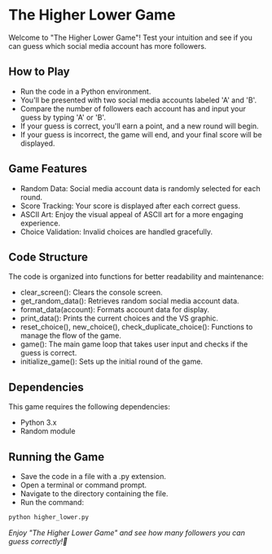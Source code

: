 
# The Higher Lower Game
Welcome to "The Higher Lower Game"! Test your intuition and see if you can guess which social media account has more followers.

## How to Play
- Run the code in a Python environment.
- You'll be presented with two social media accounts labeled 'A' and 'B'.
- Compare the number of followers each account has and input your guess by typing 'A' or 'B'.
- If your guess is correct, you'll earn a point, and a new round will begin.
- If your guess is incorrect, the game will end, and your final score will be displayed.

## Game Features
- Random Data: Social media account data is randomly selected for each round.
- Score Tracking: Your score is displayed after each correct guess.
- ASCII Art: Enjoy the visual appeal of ASCII art for a more engaging experience.
- Choice Validation: Invalid choices are handled gracefully.

## Code Structure
The code is organized into functions for better readability and maintenance:

- clear_screen(): Clears the console screen.
- get_random_data(): Retrieves random social media account data.
- format_data(account): Formats account data for display.
- print_data(): Prints the current choices and the VS graphic.
- reset_choice(), new_choice(), check_duplicate_choice(): Functions to manage the flow of the game.
- game(): The main game loop that takes user input and checks if the guess is correct.
- initialize_game(): Sets up the initial round of the game.


## Dependencies
This game requires the following dependencies:

- Python 3.x
- Random module

## Running the Game
- Save the code in a file with a .py extension.
- Open a terminal or command prompt.
- Navigate to the directory containing the file.
- Run the command: 

```bash
python higher_lower.py
```


*Enjoy "The Higher Lower Game" and see how many followers you can guess correctly!🎉*